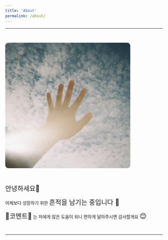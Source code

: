 ```yaml
---
title: 'About'
permalink: /about/
---
```


---

<br/>

<img
  src="../assets/image/hello.jpg"
  style="width:400px; height:400px;  border-radius: 10px;"
/>

<br/>

<span style="font-size:1.5em;">안녕하세요🔆</span>

어제보다 성장하기 위한 <span style="font-size:1.5em;">흔적을 남기는 중입니다 🐾 </span>

<span style="font-size:1.5em;">💬코멘트💬</span> 는 저에게 많은 도움이 되니 편하게 달아주시면 감사할게요 <span style="font-size:1.5em;">😊</span>

<br/>

---

<br/>

<script
src="https://utteranc.es/client.js"
repo="D-Sup/D-Sup.github.io"
issue-term="pathname"
label="comments"
theme="gruvbox-dark"
crossorigin="anonymous"
async
></script>

<!-- ---
permalink: /about/
title: 'About'
toc: true
toc_sticky: true
toc_label: 'MYSELF'
--- -->
